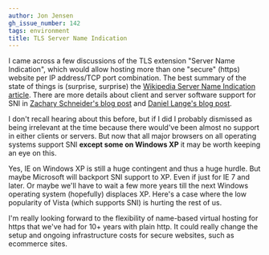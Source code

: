 ```yaml
---
author: Jon Jensen
gh_issue_number: 142
tags: environment
title: TLS Server Name Indication
---
```




I came across a few discussions of the TLS extension "Server Name Indication", which would allow hosting more than one "secure" (https) website per IP address/TCP port combination. The best summary of the state of things is (surprise, surprise) the [Wikipedia Server Name Indication article](http://en.wikipedia.org/wiki/Server_Name_Indication). There are more details about client and server software support for SNI in [Zachary Schneider's blog post](http://www.sigil.us/?p=60) and [Daniel Lange's blog post](http://daniel-lange.com/archives/2-Multiple-Apache-VHosts-on-the-same-IP-and-port.html).

I don't recall hearing about this before, but if I did I probably dismissed as being irrelevant at the time because there would've been almost no support in either clients or servers. But now that all major browsers on all operating systems support SNI **except some on Windows XP** it may be worth keeping an eye on this.

Yes, IE on Windows XP is still a huge contingent and thus a huge hurdle. But maybe Microsoft will backport SNI support to XP. Even if just for IE 7 and later. Or maybe we'll have to wait a few more years till the next Windows operating system (hopefully) displaces XP. Here's a case where the low popularity of Vista (which supports SNI) is hurting the rest of us.

I'm really looking forward to the flexibility of name-based virtual hosting for https that we've had for 10+ years with plain http. It could really change the setup and ongoing infrastructure costs for secure websites, such as ecommerce sites.



